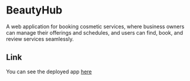 # BeautyHub

A web application for booking cosmetic services, where business owners can manage their offerings and schedules, and users can find, book, and review services seamlessly.

## Link

You can see the deployed app [here](https://beautyhub.onrender.com)
